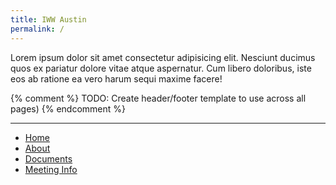 ```yaml
---
title: IWW Austin
permalink: /
---
```


Lorem ipsum dolor sit amet consectetur adipisicing elit. Nesciunt ducimus quos ex pariatur dolore vitae atque 
aspernatur. Cum libero doloribus, iste eos ab ratione ea vero harum sequi maxime facere!

{% comment %}
TODO: Create header/footer template to use across all pages)
{% endcomment %}

---
- [Home](index.md)
- [About](about.md)
- [Documents](documents.md)
- [Meeting Info](meetings.md)